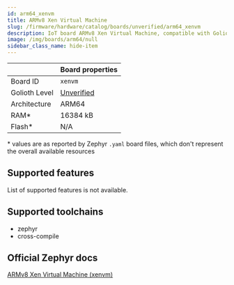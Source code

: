 ```yaml
---
id: arm64_xenvm
title: ARMv8 Xen Virtual Machine
slug: /firmware/hardware/catalog/boards/unverified/arm64_xenvm
description: IoT board ARMv8 Xen Virtual Machine, compatible with Golioth at unverified level.
image: /img/boards/arm64/null
sidebar_class_name: hide-item
---
```


[//]: # (This is an auto-generated file, do not edit! Changes to it will be lost upon re-generation)



|                | Board properties     |
| -------------  | -------------------- |
| Board ID       | `xenvm` |
| Golioth Level  | [Unverified](/firmware/hardware#unverified-boards) |
| Architecture   | ARM64 |
| RAM*           | 16384 kB |
| Flash*         | N/A |

\* values are as reported by Zephyr `.yaml` board files, which don't represent the overall available resources



## Supported features

List of supported features is not available.

## Supported toolchains

* zephyr
* cross-compile

## Official Zephyr docs

[ARMv8 Xen Virtual Machine (xenvm)](https://docs.zephyrproject.org/latest/boards/arm64/xenvm/doc/index.html)
